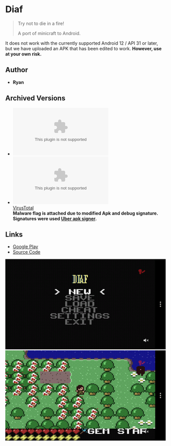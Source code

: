 <detail>

# Diaf  
  
>Try not to die in a fire!  
>
>A port of minicraft to Android. 

It does not work with the currently supported Android 12 / API 31 or later, but we have uploaded an APK that has been edited to work.
**However, use at your own risk.**


## Author 
- **Ryan** 

## Archived Versions 
- ![Diaf - Original Apk](https://github.com/FurnishedChunk/Minicraft-Mod-Archives/raw/master/Minicraft%20Ports/Minicraft%20Android/diaf/com.lols.diaf.apk) 
- ![Diaf - Modified Apk (for Android 12 / API 31+)](https://github.com/FurnishedChunk/Minicraft-Mod-Archives/raw/refs/heads/master/Minicraft%20Ports/Minicraft%20Android/diaf/com.lols.diaf-aligned-debugSigned.apk)  
[VirusTotal](https://www.virustotal.com/gui/file/be39f848e2c6219ff06849e228c1348392d422f63f3ef1907bb8ec83906f119d?nocache=1)  
**Malware flag is attached due to modified Apk and debug signature.**  
**Signatures were used [Uber apk signer](https://github.com/patrickfav/uber-apk-signer).**  

## Links
- [Google Play](https://play.google.com/store/apps/details?id=com.lols.diaf)  
- [Source Code](https://github.com/radiofrequency/diaf)  

![diaf_main](https://github.com/FurnishedChunk/Minicraft-Mod-Archives/blob/master/readme_shot/diaf_main.png)
![diaf](https://github.com/FurnishedChunk/Minicraft-Mod-Archives/blob/master/readme_shot/diaf.png)
</detail>
<p>

<detail>